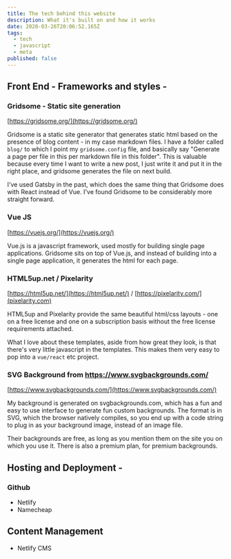 ```yaml
---
title: The tech behind this website
description: What it's built on and how it works
date: 2020-03-26T20:06:52.165Z
tags:
  - tech
  - javascript
  - meta
published: false
---
```

## Front End - Frameworks and styles - 
### Gridsome - Static site generation
[https://gridsome.org/](https://gridsome.org/)

Gridsome is a static site generator that generates static html based on the presence of blog content - in my case markdown files. I have a folder called `blog/` to which I point my `gridsome.config` file, and basically say "Generate a page per file in this per markdown file in this folder". This is valuable because every time I want to write a new post, I just write it and put it in the right place, and gridsome generates the file on next build. 

I've used Gatsby in the past, which does the same thing that Gridsome does with React instead of Vue. I've found Gridsome to be considerably more straight forward. 

### Vue JS
[https://vuejs.org/](https://vuejs.org/)

Vue.js is a javascript framework, used mostly for building single page applications. Gridsome sits on top of Vue.js, and instead of building into a single page application, it generates the html for each page. 

### HTML5up.net / Pixelarity
[https://html5up.net/](https://html5up.net/) / [https://pixelarity.com/](pixelarity.com)

HTML5up and Pixelarity provide the same beautiful html/css layouts - one on a free license and one on a subscription basis without the free license requirements attached. 

What I love about these templates, aside from how great they look, is that there's very little javascript in the templates. This makes them very easy to pop into a `vue/react` etc project. 

### SVG Background from https://www.svgbackgrounds.com/
[https://www.svgbackgrounds.com/](https://www.svgbackgrounds.com/)

My background is generated on svgbackgrounds.com, which has a fun and easy to use interface to generate fun custom backgrounds. The format is in SVG, which the browser natively compiles, so you end up with a code string to plug in as your background image, instead of an image file. 

Their backgrounds are free, as long as you mention them on the site you on which you use it. There is also a premium plan, for premium backgrounds. 

## Hosting and Deployment -
### Github

* Netlify
* Namecheap

## Content Management
* Netlify CMS


